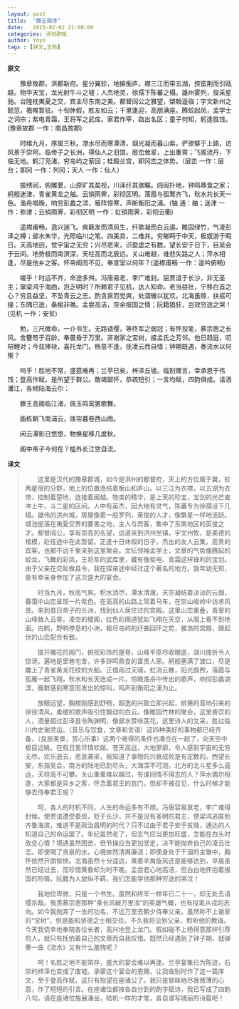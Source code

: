 ```yaml
---
layout: post
title:  "滕王阁序"
date:   2015-02-02 21:08:00
categories: 诗词歌赋
author: Yoyo
tags : [骈文,王勃]
---
```


**原文**　　

　　豫章故郡，洪都新府。星分翼轸，地接衡庐。襟三江而带五湖，控蛮荆而引瓯越。物华天宝，龙光射牛斗之墟；人杰地灵，徐孺下陈蕃之榻。雄州雾列，俊采星驰。台隍枕夷夏之交，宾主尽东南之美。都督阎公之雅望，棨戟遥临；宇文新州之懿范，襜帷暂驻。十旬休假，胜友如云；千里逢迎，高朋满座。腾蛟起凤，孟学士之词宗；紫电青霜，王将军之武库。家君作宰，路出名区；童子何知，躬逢胜饯。(豫章故郡 一作：南昌故郡)

<!-- more -->

　　时维九月，序属三秋。潦水尽而寒潭清，烟光凝而暮山紫。俨骖騑于上路，访风景于崇阿。临帝子之长洲，得仙人之旧馆。层峦耸翠，上出重霄；飞阁流丹，下临无地。鹤汀凫渚，穷岛屿之萦回；桂殿兰宫，即冈峦之体势。（层峦  一作：层台；即冈 一作：列冈；天人 一作：仙人）

　　披绣闼，俯雕甍，山原旷其盈视，川泽纡其骇瞩。闾阎扑地，钟鸣鼎食之家；舸舰迷津，青雀黄龙之舳。云销雨霁，彩彻区明。落霞与孤鹜齐飞，秋水共长天一色。渔舟唱晚，响穷彭蠡之滨，雁阵惊寒，声断衡阳之浦。(轴 通：舳；迷津 一作：弥津；云销雨霁，彩彻区明 一作：虹销雨霁，彩彻云衢)

　　遥襟甫畅，逸兴遄飞。爽籁发而清风生，纤歌凝而白云遏。睢园绿竹，气凌彭泽之樽；邺水朱华，光照临川之笔。四美具，二难并。穷睇眄于中天，极娱游于暇日。天高地迥，觉宇宙之无穷；兴尽悲来，识盈虚之有数。望长安于日下，目吴会于云间。地势极而南溟深，天柱高而北辰远。关山难越，谁悲失路之人；萍水相逢，尽是他乡之客。怀帝阍而不见，奉宣室以何年？(遥襟甫畅 一作：遥吟俯畅)

　　嗟乎！时运不齐，命途多舛。冯唐易老，李广难封。屈贾谊于长沙，非无圣主；窜梁鸿于海曲，岂乏明时？所赖君子见机，达人知命。老当益壮，宁移白首之心？穷且益坚，不坠青云之志。酌贪泉而觉爽，处涸辙以犹欢。北海虽赊，扶摇可接；东隅已逝，桑榆非晚。孟尝高洁，空余报国之情；阮籍猖狂，岂效穷途之哭！(见机 一作：安贫)

　　勃，三尺微命，一介书生。无路请缨，等终军之弱冠；有怀投笔，慕宗悫之长风。舍簪笏于百龄，奉晨昏于万里。非谢家之宝树，接孟氏之芳邻。他日趋庭，叨陪鲤对；今兹捧袂，喜托龙门。杨意不逢，抚凌云而自惜；钟期既遇，奏流水以何惭？

　　呜乎！胜地不常，盛筵难再；兰亭已矣，梓泽丘墟。临别赠言，幸承恩于伟饯；登高作赋，是所望于群公。敢竭鄙怀，恭疏短引；一言均赋，四韵俱成。请洒潘江，各倾陆海云尔：

　　滕王高阁临江渚，佩玉鸣鸾罢歌舞。

　　画栋朝飞南浦云，珠帘暮卷西山雨。

　　闲云潭影日悠悠，物换星移几度秋。

　　阁中帝子今何在？槛外长江空自流。

**译文**

> 　　这里是汉代的豫章郡城，如今是洪州的都督府，天上的方位属于翼，轸两星宿的分野，地上的位置连结着衡山和庐山。以三江为衣襟，以五湖为衣带、控制着楚地，连接着闽越。物类的精华，是上天的珍宝，宝剑的光芒直冲上牛、斗二星的区间。人中有英杰，因大地有灵气，陈蕃专为徐孺设下几榻。雄伟的洪州城，房屋像雾一般罗列，英俊的人才，像繁星一样地活跃。城池座落在夷夏交界的要害之地，主人与宾客，集中了东南地区的英俊之才。都督阎公，享有崇高的名望，远道来到洪州坐镇，宇文州牧，是美德的楷模，赴任途中在此暂留。正逢十日休假的日子，杰出的友人云集，高贵的宾客，也都不远千里来到这里聚会。文坛领袖孟学士，文章的气势像腾起的蛟龙，飞舞的彩凤，王将军的武库里，藏有像紫电、青霜这样锋利的宝剑。由于父亲在交趾做县令，我在探亲途中经过这个著名的地方。我年幼无知，竟有幸亲身参加了这次盛大的宴会。
> 
> 　　时当九月，秋高气爽。积水消尽，潭水清澈，天空凝结着淡淡的云烟，暮霭中山峦呈现一片紫色。在高高的山路上驾着马车，在崇山峻岭中访求风景。来到昔日帝子的长洲，找到仙人居住过的宫殿。这里山峦重叠，青翠的山峰耸入云霄。凌空的楼阁，红色的阁道犹如飞翔在天空，从阁上看不到地面。白鹤，野鸭停息的小洲，极尽岛屿的纡曲回环之势，雅浩的宫殿，跟起伏的山峦配合有致。
> 
> 　　披开雕花的阁门，俯视彩饰的屋脊，山峰平原尽收眼底，湖川曲折令人惊讶。遍地是里巷宅舍，许多钟鸣鼎食的富贵人家。舸舰塞满了渡口，尽是雕上了青雀黄龙花纹的大船。正值雨过天晴，虹消云散，阳光朗煦，落霞与孤雁一起飞翔，秋水和长天连成一片。傍晚渔舟中传出的歌声，响彻彭蠡湖滨，雁群感到寒意而发出的惊叫，鸣声到衡阳之浦为止。
> 
> 　　放眼远望，胸襟刚感到舒畅，超逸的兴致立即兴起，排箫的音响引来的徐徐清风，柔缓的歌声吸引住飘动的白云。像睢园竹林的聚会，这里善饮的人，酒量超过彭泽县令陶渊明，像邺水赞咏莲花，这里诗人的文采，胜过临川内史谢灵运。（音乐与饮食，文章和言语）这四种美好的事物都已经齐备，（良辰美景，赏心乐事）这两个难得的条件也凑合在一起了，向天空中极目远眺，在假日里尽情欢娱。苍天高远，大地寥廓，令人感到宇宙的无穷无尽。欢乐逝去，悲哀袭来，我知道了事物的兴衰成败是有定数的。西望长安，东指吴会，南方的陆地已到尽头，大海深不可测，北方的北斗星多么遥远，天柱高不可攀。关山重重难以越过，有谁同情不得志的人？萍水偶尔相逢，大家都是异乡之客．怀念着君王的宫门，但却不被召见，什么时候才能够去侍奉君王呢？
> 
> 　　呵，各人的时机不同，人生的命运多有不顺。冯唐容易衰老，李广难得封侯。使贾谊遭受委屈，贬于长沙，并不是没有圣明的君主，使梁鸿逃匿到齐鲁海滨，难道不是政治昌明的时代？只不过由于君子安于贫贱，通达的人知道自己的命运罢了。年纪虽然老了，但志气应当更加旺盛，怎能在白头时改变心情？境遇虽然困苦，但节操应当更加坚定，决不能抛弃自己的凌云壮志。即使喝了贪泉的水，心境依然清爽廉洁；即使身处于干涸的主辙中，胸怀依然开朗愉快。北海虽然十分遥远，乘着羊角旋风还是能够达到，早晨虽然已经过去，而珍惜黄昏却为时不晚。孟尝君心地高洁，但白白地怀抱着报国的热情，阮籍为人放纵不羁，我们怎能学他那种穷途的哭泣！
> 
> 　　我地位卑微，只是一个书生。虽然和终军一样年已二十一，却无处去请缨杀敌。我羡慕宗悫那种“乘长风破万里浪”的英雄气概，也有投笔从戎的志向。如今我抛弃了一生的功名，不远万里去朝夕侍奉父亲。虽然称不上谢家的“宝树”，但是能和贤德之士相交往。不久我将见到父亲，聆听他的教诲。今天我侥幸地奉陪各位长者，高兴地登上龙门。假如碰不上杨得意那样引荐的人，就只有抚拍着自己的文章而自我叹惜。既然已经遇到了钟子期，就弹奏一曲《流水》又有什么羞愧呢？
> 
> 　　呵！名胜之地不能常存，盛大的宴会难以再逢。兰亭宴集已为陈迹，石崇的梓泽也变成了废墟。承蒙这个宴会的恩赐，让我临别时作了这一篇序文，至于登高作赋，这只有指望在座诸公了。我只是冒昧地尽我微薄的心意，作了短短的引言。在座诸位都按各自分到的韵字赋诗，我已写成了四韵八句。请在座诸位施展潘岳，陆机一样的才笔，各自谱写瑰丽的诗篇吧！